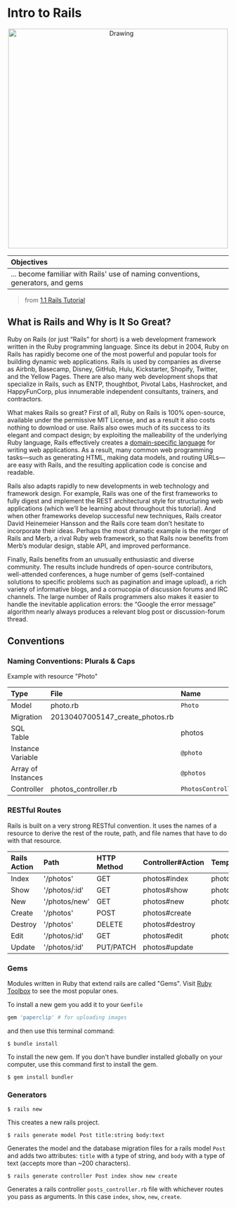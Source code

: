 # Intro to Rails
<center>
<img src="http://www.nascenia.com/wp-content/uploads/2014/11/rubyrails.png" alt="Drawing" style="width: 500px;"/>
</center>

| Objectives |
|:--- |
| ... become familiar with Rails' use of naming conventions, generators, and gems |


> from [1.1 Rails Tutorial ](https://www.railstutorial.org/book/beginning)

## What is Rails and Why is It So Great?

Ruby on Rails (or just “Rails” for short) is a web development framework written in the Ruby programming language. Since its debut in 2004, Ruby on Rails has rapidly become one of the most powerful and popular tools for building dynamic web applications. Rails is used by companies as diverse as Airbnb, Basecamp, Disney, GitHub, Hulu, Kickstarter, Shopify, Twitter, and the Yellow Pages. There are also many web development shops that specialize in Rails, such as ENTP, thoughtbot, Pivotal Labs, Hashrocket, and HappyFunCorp, plus innumerable independent consultants, trainers, and contractors.

What makes Rails so great? First of all, Ruby on Rails is 100% open-source, available under the permissive MIT License, and as a result it also costs nothing to download or use. Rails also owes much of its success to its elegant and compact design; by exploiting the malleability of the underlying Ruby language, Rails effectively creates a [domain-specific language](https://en.wikipedia.org/wiki/Domain-specific_language) for writing web applications. As a result, many common web programming tasks—such as generating HTML, making data models, and routing URLs—are easy with Rails, and the resulting application code is concise and readable.

Rails also adapts rapidly to new developments in web technology and framework design. For example, Rails was one of the first frameworks to fully digest and implement the REST architectural style for structuring web applications (which we’ll be learning about throughout this tutorial). And when other frameworks develop successful new techniques, Rails creator David Heinemeier Hansson and the Rails core team don’t hesitate to incorporate their ideas. Perhaps the most dramatic example is the merger of Rails and Merb, a rival Ruby web framework, so that Rails now benefits from Merb’s modular design, stable API, and improved performance.

Finally, Rails benefits from an unusually enthusiastic and diverse community. The results include hundreds of open-source contributors, well-attended conferences, a huge number of gems (self-contained solutions to specific problems such as pagination and image upload), a rich variety of informative blogs, and a cornucopia of discussion forums and IRC channels. The large number of Rails programmers also makes it easier to handle the inevitable application errors: the “Google the error message” algorithm nearly always produces a relevant blog post or discussion-forum thread.

## Conventions

### Naming Conventions: Plurals & Caps

Example with resource "Photo"

| Type | File | Name |
|:--- |:--- |:--- |
| Model | photo.rb | ```Photo``` |
| Migration | 20130407005147_create_photos.rb | |
| SQL Table | | photos |
| Instance Variable | | ```@photo``` |
| Array of Instances | | ```@photos``` |
| Controller | photos_controller.rb | ```PhotosController``` |

### RESTful Routes

Rails is built on a very strong RESTful convention. It uses the names of a resource to derive the rest of the route, path, and file names that have to do with that resource.

| Rails Action | Path | HTTP Method | Controller#Action | Template |
|:--- |:--- |:--- |:--- |:--- |
| Index |'/photos' | GET | photos#index | photos/index.html.erb |
| Show | '/photos/:id' | GET | photos#show | photos/show.html.erb |
| New | '/photos/new' | GET | photos#new | photos/new.html.erb |
| Create |'/photos' | POST | photos#create | |
| Destroy |'/photos' | DELETE | photos#destroy | |
| Edit  |'/photos/:id' | GET | photos#edit | photos/edit.html.erb |
| Update |'/photos/:id' | PUT/PATCH | photos#update | | |

### Gems

Modules written in Ruby that extend rails are called "Gems". Visit [Ruby Toolbox](https://www.ruby-toolbox.com/) to see the most popular ones.

To install a new gem you add it to your ```Gemfile```

```ruby
gem 'paperclip' # for uploading images
```

and then use this terminal command:

```$ bundle install```

To install the new gem. If you don't have bundler installed globally on your computer, use this command first to install the gem.

```$ gem install bundler```

### Generators

```$ rails new ```

This creates a new rails project.

```$ rails generate model Post title:string body:text```

Generates the model and the database migration files for a rails model ```Post``` and adds two attributes: ```title``` with a type of string, and ```body``` with a type of text (accepts more than ~200 characters).

```$ rails generate controller Post index show new create```

Generates a rails controller ```posts_controller.rb``` file with whichever routes you pass as arguments. In this case ```index```, ```show```, ```new```, ```create```.
